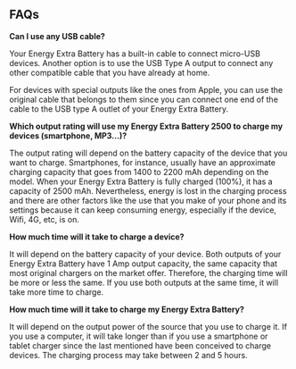 ## FAQs

**Can I use any USB cable?**

Your Energy Extra Battery has a built-in cable to connect micro-USB devices. Another option is to use the USB Type A output to connect any other compatible cable that you have already at home. 

For devices with special outputs like the ones from Apple, you can use the original cable that belongs to them since you can connect one end of the cable to the USB type A outlet of your Energy Extra Battery.

**Which output rating will use my Energy Extra Battery 2500 to charge my devices (smartphone, MP3…)?**

The output rating will depend on the battery capacity of the device that you want to charge. Smartphones, for instance, usually have an approximate charging capacity that goes from 1400 to 2200 mAh depending on the model. When your Energy Extra Battery is fully charged (100%), it has a capacity of 2500 mAh. Nevertheless, energy is lost in the charging process and there are other factors like the use that you make of your phone and its settings because it can keep consuming energy, especially if the device, Wifi, 4G, etc, is on.

**How much time will it take to charge a device?**

It will depend on the battery capacity of your device. Both outputs of your Energy Extra Battery have 1 Amp output capacity, the same capacity that most original chargers on the market offer. Therefore, the charging time will be more or less the same. If you use both outputs at the same time, it will take more time to charge. 

**How much time will it take to charge my Energy Extra Battery?**

It will depend on the output power of the source that you use to charge it. If you use a computer, it will take longer than if you use a smartphone or tablet charger since the last mentioned have been conceived to charge devices. The charging process may take between 2 and 5 hours.



